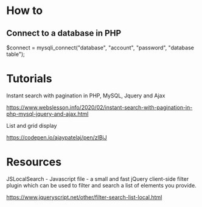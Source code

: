 How to
=======
Connect to a database in PHP
-----------------------------

$connect = mysqli_connect("database", "account", "password", "database table");



Tutorials
==========

Instant search with pagination in PHP, MySQL, Jquery and Ajax

https://www.webslesson.info/2020/02/instant-search-with-pagination-in-php-mysql-jquery-and-ajax.html

List and grid display

https://codepen.io/ajaypatelaj/pen/zIBjJ

Resources
=========

JSLocalSearch - Javascript file - a small and fast jQuery client-side filter plugin which can be used to filter and search a list of elements you provide. 

https://www.jqueryscript.net/other/filter-search-list-local.html
